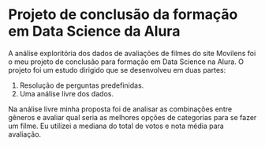 # Projeto de conclusão da formação em Data Science da Alura 

A análise exploritória dos dados de avaliações de filmes do site Movilens foi o meu projeto de conclusão para formação em Data Science
na Alura. O projeto foi um estudo dirigido que se desenvolveu em duas partes:

1. Resolução de perguntas predefinidas.
1. Uma análise livre dos dados.

Na análise livre minha proposta foi de analisar as combinações entre gêneros e avaliar qual seria as melhores opções de categorias 
para se fazer um filme. Eu utilizei a mediana do total de votos e nota média para avaliação.
